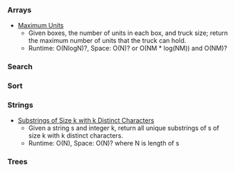 ### Arrays

* [Maximum Units](maximum_units.py)
    * Given boxes, the number of units in each box, and truck size; return the maximum number of units that the truck
    can hold.
    * Runtime: O(NlogN)?, Space: O(N)? or O(NM * log(NM)) and O(NM)?

### Search

### Sort

### Strings

* [Substrings of Size k with k Distinct Characters](substrings_size_k_with_k_distinct.py)
    * Given a string s and integer k, return all unique substrings of s of size k with k distinct characters.
    * Runtime: O(N), Space: O(N)? where N is length of s

### Trees
